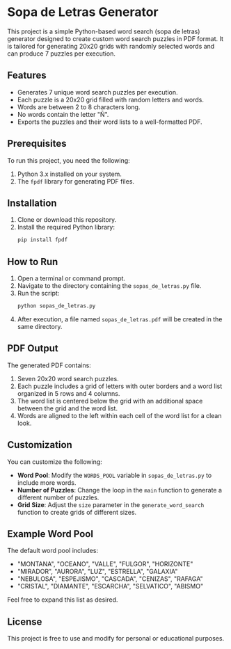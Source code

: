 # Sopa de Letras Generator

This project is a simple Python-based word search (sopa de letras) generator designed to create custom word search puzzles in PDF format. It is tailored for generating 20x20 grids with randomly selected words and can produce 7 puzzles per execution.

## Features

- Generates 7 unique word search puzzles per execution.
- Each puzzle is a 20x20 grid filled with random letters and words.
- Words are between 2 to 8 characters long.
- No words contain the letter "Ñ".
- Exports the puzzles and their word lists to a well-formatted PDF.

## Prerequisites

To run this project, you need the following:
1. Python 3.x installed on your system.
2. The `fpdf` library for generating PDF files.

## Installation

1. Clone or download this repository.
2. Install the required Python library:
   ```bash
   pip install fpdf
   ```

## How to Run

1. Open a terminal or command prompt.
2. Navigate to the directory containing the `sopas_de_letras.py` file.
3. Run the script:
   ```bash
   python sopas_de_letras.py
   ```
4. After execution, a file named `sopas_de_letras.pdf` will be created in the same directory.

## PDF Output

The generated PDF contains:
1. Seven 20x20 word search puzzles.
2. Each puzzle includes a grid of letters with outer borders and a word list organized in 5 rows and 4 columns.
3. The word list is centered below the grid with an additional space between the grid and the word list.
4. Words are aligned to the left within each cell of the word list for a clean look.

## Customization

You can customize the following:
- **Word Pool**: Modify the `WORDS_POOL` variable in `sopas_de_letras.py` to include more words.
- **Number of Puzzles**: Change the loop in the `main` function to generate a different number of puzzles.
- **Grid Size**: Adjust the `size` parameter in the `generate_word_search` function to create grids of different sizes.

## Example Word Pool

The default word pool includes:
- "MONTANA", "OCEANO", "VALLE", "FULGOR", "HORIZONTE"
- "MIRADOR", "AURORA", "LUZ", "ESTRELLA", "GALAXIA"
- "NEBULOSA", "ESPEJISMO", "CASCADA", "CENIZAS", "RAFAGA"
- "CRISTAL", "DIAMANTE", "ESCARCHA", "SELVATICO", "ABISMO"

Feel free to expand this list as desired.

## License

This project is free to use and modify for personal or educational purposes.